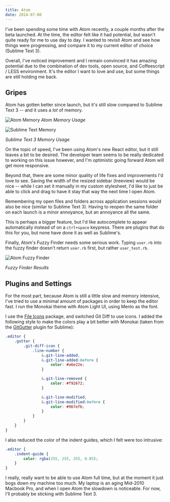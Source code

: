 ```yaml
---
title: Atom
date: 2014-07-08
---
```


I've been spending some time with Atom recently, a couple months after the beta launched. At the time, the editor felt like it had potential, but wasn't quite ready for me to use day to day. I wanted to revisit Atom and see how things were progressing, and compare it to my current editor of choice (Sublime Text 3).

Overall, I've noticed improvement and I remain convinced it has amazing potential due to the combination of dev tools, open source, and Coffeescript / LESS environment. It's the editor I want to love and use, but some things are still holding me back.

## Gripes

Atom has gotten better since launch, but it's still slow compared to Sublime Text 3 -- and it uses a _lot_ of memory.

![Atom Memory](/images/posts/atom_memory.png)
_Atom Memory Usage_

![Sublime Text Memory](/images/posts/sublime_memory.png)

_Sublime Text 3 Memory Usage_

On the topic of speed, I've been using Atom's new React editor, but it still leaves a bit to be desired. The developer team seems to be really dedicated to working on this issue however, and I'm optimistic going forward Atom will get more responsive.

Beyond that, there are some minor quality of life fixes and improvements I'd love to see. Saving the width of the resized sidebar (treeview) would be nice -- while I can set it manually in my custom stylesheet, I'd like to just be able to click and drag to have it stay that way the next time I open Atom.

Remembering my open files and folders across application sessions would also be nice (similar to Sublime Text 3). Having to reopen the same folder on each launch is a minor annoyance, but an annoyance all the same.

This is perhaps a bigger feature, but I'd like autocomplete to appear automatically instead of on a `ctrl+space` keypress. There are plugins that do this for you, but none have done it as well as Sublime's.

Finally, Atom's Fuzzy Finder needs some serious work. Typing `user.rb` into the fuzzy finder doesn't return `user.rb` first, but rather `user_test.rb`.

![Atom Fuzzy Finder](/images/posts/fuzzy_finder.png)

_Fuzzy Finder Results_

## Plugins and Settings

For the most part, because Atom is still a little slow and memory intensive, I've tried to use a minimal amount of packages in order to keep the editor fast. I run the Monokai theme with Atom Light UI, using Menlo as the font.

I use the [File Icons](https://atom.io/packages/file-icons) package, and switched Git Diff to use icons. I added the following style to make the colors play a bit better with Monokai (taken from the [GitGutter](https://github.com/jisaacks/GitGutter) plugin for Sublime):

```scss
.editor {
	.gutter {
		.git-diff-icon {
			.line-number {
				&.git-line-added,
				&.git-line-added:before {
					color: #a6e22e;
				}

				&.git-line-removed {
					color: #f92672;
				}

				&.git-line-modified,
				&.git-line-modified:before {
					color: #967efb;
				}
			}
		}
	}
}
```

I also reduced the color of the indent guides, which I felt were too intrusive:

```scss
.editor {
	.indent-guide {
		color: rgba(255, 255, 255, 0.05);
	}
}
```

I really, really want to be able to use Atom full time, but at the moment it just bogs down my machine too much. My laptop is an aging Mid-2010 Macbook Pro, and when I open Atom the slowdown is noticeable. For now, I'll probably be sticking with Sublime Text 3.
